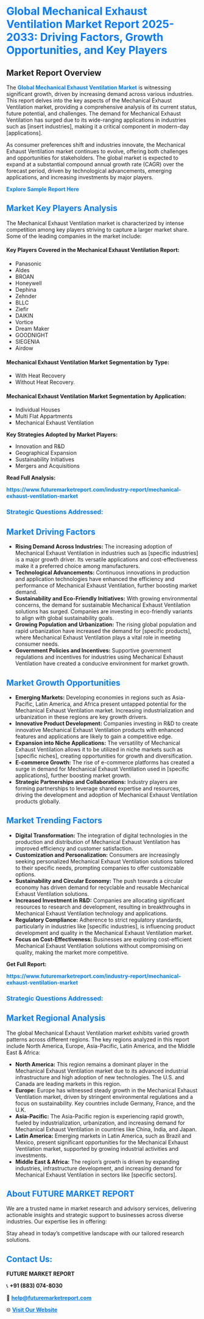 <h1 style="color: #007BFF;">Global Mechanical Exhaust Ventilation Market Report 2025-2033: Driving Factors, Growth Opportunities, and Key Players</h1>

<section id="overview">
<h2>Market Report Overview</h2>
<p>The <a href="https://www.futuremarketreport.com/industry-report/mechanical-exhaust-ventilation-market" style="color: #007BFF; text-decoration: none;"><strong>Global Mechanical Exhaust Ventilation Market</strong></a> is witnessing significant growth, driven by increasing demand across various industries. This report delves into the key aspects of the Mechanical Exhaust Ventilation market, providing a comprehensive analysis of its current status, future potential, and challenges. The demand for Mechanical Exhaust Ventilation has surged due to its wide-ranging applications in industries such as [insert industries], making it a critical component in modern-day [applications].</p>
<p>As consumer preferences shift and industries innovate, the Mechanical Exhaust Ventilation market continues to evolve, offering both challenges and opportunities for stakeholders. The global market is expected to expand at a substantial compound annual growth rate (CAGR) over the forecast period, driven by technological advancements, emerging applications, and increasing investments by major players.</p>
</section>

<section id="overview">
<p><a href="https://www.futuremarketreport.com/request-sample/reportId=120522" style="color: #007BFF; text-decoration: none;"><strong>Explore Sample Report Here</strong></a></p>
</section>

<section id="key-players">
<h2 style="color: #007BFF;">Market Key Players Analysis</h2>
<p>The Mechanical Exhaust Ventilation market is characterized by intense competition among key players striving to capture a larger market share. Some of the leading companies in the market include:</p>
<h4>Key Players Covered in the Mechanical Exhaust Ventilation Report:</h4>
<ul><li>Panasonic</li><li>Aldes</li><li>BROAN</li><li>Honeywell</li><li>Dephina</li><li>Zehnder</li><li>BLLC</li><li>Ziefir</li><li>DAIKIN</li><li>Vortice</li><li>Dream Maker</li><li>GOODNIGHT</li><li>SIEGENIA</li><li>Airdow</li></ul>
<h4>Mechanical Exhaust Ventilation Market Segmentation by Type:</h4>
<ul><li>With Heat Recovery</li><li>Without Heat Recovery.</li></ul>

<h4>Mechanical Exhaust Ventilation Market Segmentation by Application:</h4>
<ul><li>Individual Houses</li><li>Multi Flat Appartments</li><li>Mechanical Exhaust Ventilation</li></ul>
<p><strong>Key Strategies Adopted by Market Players:</strong></p>
<ul>
<li>Innovation and R&D</li>
<li>Geographical Expansion</li>
<li>Sustainability Initiatives</li>
<li>Mergers and Acquisitions</li>
</ul>
</section>

<section>
<p><strong>Read Full Analysis: </strong></p><a href="https://www.futuremarketreport.com/industry-report/mechanical-exhaust-ventilation-market" style="color: #007BFF; text-decoration: none;"><strong>https://www.futuremarketreport.com/industry-report/mechanical-exhaust-ventilation-market</strong></a>
<h3 style="color: #007BFF;">Strategic Questions Addressed:</h3>
</section>

<section id="driving-factors">
<h2 style="color: #007BFF;">Market Driving Factors</h2>
<ul>
<li><strong>Rising Demand Across Industries:</strong> The increasing adoption of Mechanical Exhaust Ventilation in industries such as [specific industries] is a major growth driver. Its versatile applications and cost-effectiveness make it a preferred choice among manufacturers.</li>
<li><strong>Technological Advancements:</strong> Continuous innovations in production and application technologies have enhanced the efficiency and performance of Mechanical Exhaust Ventilation, further boosting market demand.</li>
<li><strong>Sustainability and Eco-Friendly Initiatives:</strong> With growing environmental concerns, the demand for sustainable Mechanical Exhaust Ventilation solutions has surged. Companies are investing in eco-friendly variants to align with global sustainability goals.</li>
<li><strong>Growing Population and Urbanization:</strong> The rising global population and rapid urbanization have increased the demand for [specific products], where Mechanical Exhaust Ventilation plays a vital role in meeting consumer needs.</li>
<li><strong>Government Policies and Incentives:</strong> Supportive government regulations and incentives for industries using Mechanical Exhaust Ventilation have created a conducive environment for market growth.</li>
</ul>
</section>

<section id="growth-opportunities">
<h2 style="color: #007BFF;">Market Growth Opportunities</h2>
<ul>
<li><strong>Emerging Markets:</strong> Developing economies in regions such as Asia-Pacific, Latin America, and Africa present untapped potential for the Mechanical Exhaust Ventilation market. Increasing industrialization and urbanization in these regions are key growth drivers.</li>
<li><strong>Innovative Product Development:</strong> Companies investing in R&D to create innovative Mechanical Exhaust Ventilation products with enhanced features and applications are likely to gain a competitive edge.</li>
<li><strong>Expansion into Niche Applications:</strong> The versatility of Mechanical Exhaust Ventilation allows it to be utilized in niche markets such as [specific niches], creating opportunities for growth and diversification.</li>
<li><strong>E-commerce Growth:</strong> The rise of e-commerce platforms has created a surge in demand for Mechanical Exhaust Ventilation used in [specific applications], further boosting market growth.</li>
<li><strong>Strategic Partnerships and Collaborations:</strong> Industry players are forming partnerships to leverage shared expertise and resources, driving the development and adoption of Mechanical Exhaust Ventilation products globally.</li>
</ul>
</section>

<section id="trending-factors">
<h2 style="color: #007BFF;">Market Trending Factors</h2>
<ul>
<li><strong>Digital Transformation:</strong> The integration of digital technologies in the production and distribution of Mechanical Exhaust Ventilation has improved efficiency and customer satisfaction.</li>
<li><strong>Customization and Personalization:</strong> Consumers are increasingly seeking personalized Mechanical Exhaust Ventilation solutions tailored to their specific needs, prompting companies to offer customizable options.</li>
<li><strong>Sustainability and Circular Economy:</strong> The push towards a circular economy has driven demand for recyclable and reusable Mechanical Exhaust Ventilation solutions.</li>
<li><strong>Increased Investment in R&D:</strong> Companies are allocating significant resources to research and development, resulting in breakthroughs in Mechanical Exhaust Ventilation technology and applications.</li>
<li><strong>Regulatory Compliance:</strong> Adherence to strict regulatory standards, particularly in industries like [specific industries], is influencing product development and quality in the Mechanical Exhaust Ventilation market.</li>
<li><strong>Focus on Cost-Effectiveness:</strong> Businesses are exploring cost-efficient Mechanical Exhaust Ventilation solutions without compromising on quality, making the market more competitive.</li>
</ul>
</section>

<section>
<p><strong>Get Full Report: </strong></p><a href="https://www.futuremarketreport.com/industry-report/mechanical-exhaust-ventilation-market" style="color: #007BFF; text-decoration: none;"><strong>https://www.futuremarketreport.com/industry-report/mechanical-exhaust-ventilation-market</strong></a>
<h3 style="color: #007BFF;">Strategic Questions Addressed:</h3>
</section>


<section id="regional-analysis">
<h2 style="color: #007BFF;">Market Regional Analysis</h2>
<p>The global Mechanical Exhaust Ventilation market exhibits varied growth patterns across different regions. The key regions analyzed in this report include North America, Europe, Asia-Pacific, Latin America, and the Middle East & Africa:</p>
<ul>
<li><strong>North America:</strong> This region remains a dominant player in the Mechanical Exhaust Ventilation market due to its advanced industrial infrastructure and high adoption of new technologies. The U.S. and Canada are leading markets in this region.</li>
<li><strong>Europe:</strong> Europe has witnessed steady growth in the Mechanical Exhaust Ventilation market, driven by stringent environmental regulations and a focus on sustainability. Key countries include Germany, France, and the U.K.</li>
<li><strong>Asia-Pacific:</strong> The Asia-Pacific region is experiencing rapid growth, fueled by industrialization, urbanization, and increasing demand for Mechanical Exhaust Ventilation in countries like China, India, and Japan.</li>
<li><strong>Latin America:</strong> Emerging markets in Latin America, such as Brazil and Mexico, present significant opportunities for the Mechanical Exhaust Ventilation market, supported by growing industrial activities and investments.</li>
<li><strong>Middle East & Africa:</strong> The region’s growth is driven by expanding industries, infrastructure development, and increasing demand for Mechanical Exhaust Ventilation in sectors like [specific sectors].</li>
</ul>
</section>

<footer>
<h2 style="color: #007BFF;">About FUTURE MARKET REPORT</h2>
<p>We are a trusted name in market research and advisory services, delivering actionable insights and strategic support to businesses across diverse industries. Our expertise lies in offering:</p>

<p>Stay ahead in today’s competitive landscape with our tailored research solutions.</p>

<h2 style="color: #007BFF;">Contact Us:</h2>
<p><strong>FUTURE MARKET REPORT</strong></p>
<p>📞 <strong>+91 (883) 074-8030</strong></p>
<p>📧 <strong><a href="mailto:help@futuremarketreport.com" style="color: #007BFF;">help@futuremarketreport.com</a></strong></p>
<p>🌐 <strong><a href="https://www.futuremarketreport.com/" style="color: #007BFF;">Visit Our Website</a></strong></p>
</footer>